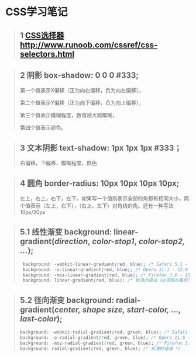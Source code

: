 # CSS学习笔记

>## 1   [CSS选择器](http://www.runoob.com/cssref/css-selectors.html)  http://www.runoob.com/cssref/css-selectors.html  



> ## 2  阴影  box-shadow: 0 0 0 #333; 
>
> 第一个值表示X偏移（正为向右偏移，负为向左偏移），
>
> 第二个值表示Y偏移（正为向下偏移，负为向上偏移），
>
> 第三个值表示模糊程度，数值越大越模糊，
>
> 第四个值表示颜色。


> ## 3  文本阴影  text-shadow: 1px 1px 1px #333；
>
> 右偏移，下偏移，模糊程度，颜色


> ## 4  圆角 border-radius: 10px 10px 10px 10px;
>
> 左上，右上，右下，左下。如果写一个值则表示全部的角都有相同大小，两个值表示（左上，右下），（右上，左下）对角线的角。还有一种写法 10px/20px


> ## 5.1 线性渐变  background: linear-gradient(*direction*, *color-stop1*, *color-stop2, ...*);
>
> ```css
>  background: -webkit-linear-gradient(red, blue); /* Safari 5.1 - 6.0 */
>  background: -o-linear-gradient(red, blue); /* Opera 11.1 - 12.0 */
>  background: -moz-linear-gradient(red, blue); /* Firefox 3.6 - 15 */
>  background: linear-gradient(red, blue); /* 标准的语法（必须放在最后） */
> ```


> ## 5.2  径向渐变 background: radial-gradient(*center, shape size, start-color, ..., last-color*);
>
> ```css
> background: -webkit-radial-gradient(red, green, blue); /* Safari 5.1 - 6.0 */
> background: -o-radial-gradient(red, green, blue); /* Opera 11.6 - 12.0 */
> background: -moz-radial-gradient(red, green, blue); /* Firefox 3.6 - 15 */
> background: radial-gradient(red, green, blue); /* 标准的语法 */
> ```